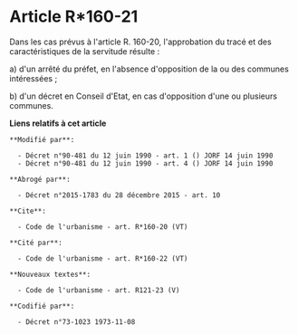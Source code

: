 # Article R*160-21

Dans les cas prévus à l'article R. 160-20, l'approbation du tracé et des caractéristiques de la servitude résulte : 

a) d'un arrêté du préfet, en l'absence d'opposition de la ou des communes intéressées ; 

b) d'un décret en Conseil d'Etat, en cas d'opposition d'une ou plusieurs communes.

**Liens relatifs à cet article**

	**Modifié par**:

	  - Décret n°90-481 du 12 juin 1990 - art. 1 () JORF 14 juin 1990
	  - Décret n°90-481 du 12 juin 1990 - art. 4 () JORF 14 juin 1990

	**Abrogé par**:

	  - Décret n°2015-1783 du 28 décembre 2015 - art. 10

	**Cite**:

	  - Code de l'urbanisme - art. R*160-20 (VT)

	**Cité par**:

	  - Code de l'urbanisme - art. R*160-22 (VT)

	**Nouveaux textes**:

	  - Code de l'urbanisme - art. R121-23 (V)

	**Codifié par**:

	  - Décret n°73-1023 1973-11-08
